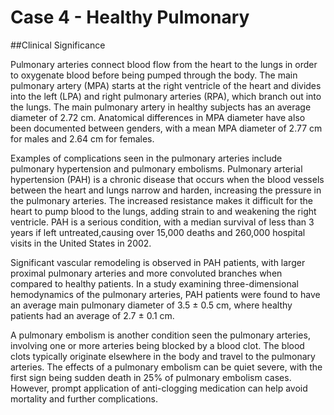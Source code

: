 # Case 4 - Healthy Pulmonary #

##Clinical Significance 

Pulmonary arteries connect blood flow from the heart to the lungs in order to oxygenate blood before being pumped through the body. The main pulmonary artery (MPA) starts at the right ventricle of the heart and divides into the left (LPA) and right pulmonary arteries (RPA), which branch out into the lungs. The main pulmonary artery in healthy subjects has an average diameter of 2.72 cm. Anatomical differences in MPA diameter have also been documented between genders, with a mean MPA diameter of 2.77 cm for males and 2.64 cm for females.
 
Examples of complications seen in the pulmonary arteries include pulmonary hypertension and pulmonary embolisms. Pulmonary arterial hypertension (PAH) is a chronic disease that occurs when the blood vessels between the heart and lungs narrow and harden, increasing the pressure in the pulmonary arteries. The increased resistance makes it difficult for the heart to pump blood to the lungs, adding strain to and weakening the right ventricle. PAH is a serious condition, with a median survival of less than 3 years if left untreated,causing over 15,000 deaths and 260,000 hospital visits in the United States in 2002.
 
Significant vascular remodeling is observed in PAH patients, with larger proximal pulmonary arteries and more convoluted branches when compared to healthy patients. In a study examining three-dimensional hemodynamics of the pulmonary arteries, PAH patients were found to have an average main pulmonary diameter of 3.5 ± 0.5 cm, where healthy patients had an average of 2.7 ± 0.1 cm. 

A pulmonary embolism is another condition seen the pulmonary arteries, involving one or more arteries being blocked by a blood clot. The blood clots typically originate elsewhere in the body and travel to the pulmonary arteries. The effects of a pulmonary embolism can be quiet severe, with the first sign being sudden death in 25% of pulmonary embolism cases. However, prompt application of anti-clogging medication can help avoid mortality and further complications. 

